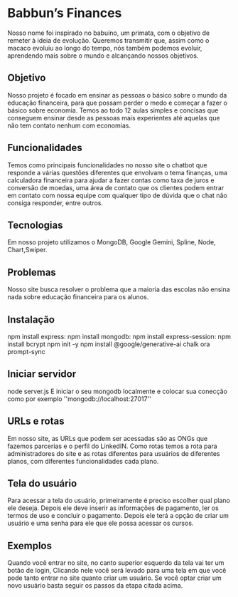 # Babbun’s Finances
Nosso nome foi inspirado no babuíno, um primata, com o objetivo de remeter à ideia de evolução. Queremos transmitir que, assim como o macaco evoluiu ao longo do tempo, nós também podemos evoluir, aprendendo mais sobre o mundo e alcançando nossos objetivos.

## Objetivo
Nosso projeto é focado em ensinar as pessoas o básico sobre o mundo da educação financeira, para que possam perder o medo e começar a fazer o básico sobre economia. Temos ao todo 12 aulas simples e concisas que conseguem ensinar desde as pessoas mais experientes até aquelas que não tem contato nenhum com economias.

## Funcionalidades
Temos como principais funcionalidades no nosso site o chatbot que responde a várias questões diferentes que envolvam o tema finanças, uma calculadora financeira para ajudar a fazer contas como taxa de juros e conversão de moedas, uma área de contato que os clientes podem entrar em contato com nossa equipe com qualquer tipo de dúvida que o chat não consiga responder, entre outros.

## Tecnologias
Em nosso projeto utilizamos o MongoDB, Google Gemini, Spline, Node, Chart,Swiper.

## Problemas
Nosso site busca resolver o problema que a maioria das escolas não ensina nada sobre educação financeira para os alunos.

## Instalação
npm install express:
npm install mongodb:
npm install express-session: 
npm install bcrypt 
npm init -y 
npm install @google/generative-ai chalk ora prompt-sync

## Iniciar servidor
node server.js
E iniciar o seu mongodb localmente e colocar sua conecção como por exemplo ''mongodb://localhost:27017''



## URLs e rotas
Em nosso site, as URLs que podem ser acessadas são as ONGs que fazemos parcerias e o perfil do LinkedIN. Como rotas temos a rota para administradores do site e as rotas diferentes para usuários de diferentes planos, com diferentes funcionalidades cada plano.

## Tela do usuário
Para acessar a tela do usuário, primeiramente é preciso escolher qual plano ele deseja. Depois ele deve inserir as informações de pagamento, ler os termos de uso e concluir o pagamento. Depois ele terá a opção de criar um usuário e uma senha para ele que ele possa acessar os cursos.

## Exemplos
Quando você entrar no site, no canto superior esquerdo da tela vai ter um botão de login,
Clicando nele você será levado para uma tela em que você pode tanto entrar no site quanto criar um usuário. Se você optar criar um novo usuário basta seguir os passos da etapa citada acima.
